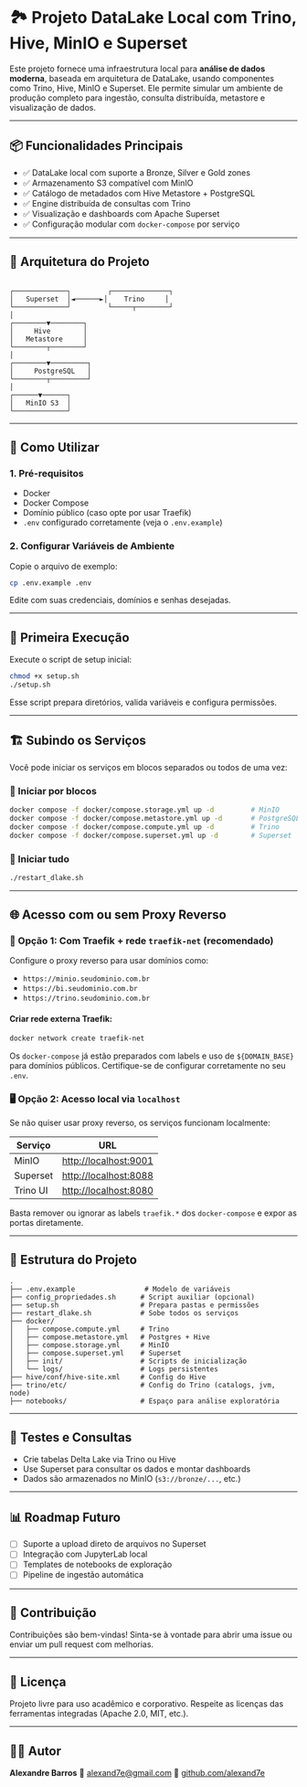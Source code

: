 # 🏞️ Projeto DataLake Local com Trino, Hive, MinIO e Superset

Este projeto fornece uma infraestrutura local para **análise de dados moderna**, baseada em arquitetura de DataLake, usando componentes como Trino, Hive, MinIO e Superset. Ele permite simular um ambiente de produção completo para ingestão, consulta distribuída, metastore e visualização de dados.

---

## 📦 Funcionalidades Principais

- ✅ DataLake local com suporte a Bronze, Silver e Gold zones
- ✅ Armazenamento S3 compatível com MinIO
- ✅ Catálogo de metadados com Hive Metastore + PostgreSQL
- ✅ Engine distribuída de consultas com Trino
- ✅ Visualização e dashboards com Apache Superset
- ✅ Configuração modular com `docker-compose` por serviço

---

## 🧱 Arquitetura do Projeto

```

┌─────────────┐         ┌──────────────┐
│   Superset  │◄──────►│    Trino     │
└─────────────┘         └─────┬────────┘
│
┌────────▼────────┐
│     Hive        │
│   Metastore     │
└────────┬────────┘
│
┌────────▼─────────┐
│     PostgreSQL   │
└────────┬─────────┘
│
┌──────▼──────┐
│   MinIO S3  │
└─────────────┘

````

---

## 🚀 Como Utilizar

### 1. Pré-requisitos

- Docker
- Docker Compose
- Domínio público (caso opte por usar Traefik)
- `.env` configurado corretamente (veja o `.env.example`)

### 2. Configurar Variáveis de Ambiente

Copie o arquivo de exemplo:

```bash
cp .env.example .env
````

Edite com suas credenciais, domínios e senhas desejadas.

---

## 🧰 Primeira Execução

Execute o script de setup inicial:

```bash
chmod +x setup.sh
./setup.sh
```

Esse script prepara diretórios, valida variáveis e configura permissões.

---

## 🏗️ Subindo os Serviços

Você pode iniciar os serviços em blocos separados ou todos de uma vez:

### 🔹 Iniciar por blocos

```bash
docker compose -f docker/compose.storage.yml up -d         # MinIO
docker compose -f docker/compose.metastore.yml up -d       # PostgreSQL + Hive
docker compose -f docker/compose.compute.yml up -d         # Trino
docker compose -f docker/compose.superset.yml up -d        # Superset
```

### 🔹 Iniciar tudo

```bash
./restart_dlake.sh
```

---

## 🌐 Acesso com ou sem Proxy Reverso

### 🔁 Opção 1: Com Traefik + rede `traefik-net` (recomendado)

Configure o proxy reverso para usar domínios como:

* `https://minio.seudominio.com.br`
* `https://bi.seudominio.com.br`
* `https://trino.seudominio.com.br`

#### Criar rede externa Traefik:

```bash
docker network create traefik-net
```

Os `docker-compose` já estão preparados com labels e uso de `${DOMAIN_BASE}` para domínios públicos. Certifique-se de configurar corretamente no seu `.env`.

### 🖥️ Opção 2: Acesso local via `localhost`

Se não quiser usar proxy reverso, os serviços funcionam localmente:

| Serviço  | URL                                            |
| -------- | ---------------------------------------------- |
| MinIO    | [http://localhost:9001](http://localhost:9001) |
| Superset | [http://localhost:8088](http://localhost:8088) |
| Trino UI | [http://localhost:8080](http://localhost:8080) |

Basta remover ou ignorar as labels `traefik.*` dos `docker-compose` e expor as portas diretamente.

---

## 📁 Estrutura do Projeto

```
.
├── .env.example                 # Modelo de variáveis
├── config_propriedades.sh      # Script auxiliar (opcional)
├── setup.sh                    # Prepara pastas e permissões
├── restart_dlake.sh            # Sobe todos os serviços
├── docker/
│   ├── compose.compute.yml     # Trino
│   ├── compose.metastore.yml   # Postgres + Hive
│   ├── compose.storage.yml     # MinIO
│   ├── compose.superset.yml    # Superset
│   ├── init/                   # Scripts de inicialização
│   └── logs/                   # Logs persistentes
├── hive/conf/hive-site.xml     # Config do Hive
├── trino/etc/                  # Config do Trino (catalogs, jvm, node)
├── notebooks/                  # Espaço para análise exploratória
```

---

## 🧪 Testes e Consultas

* Crie tabelas Delta Lake via Trino ou Hive
* Use Superset para consultar os dados e montar dashboards
* Dados são armazenados no MinIO (`s3://bronze/...`, etc.)

---

## 📊 Roadmap Futuro

* [ ] Suporte a upload direto de arquivos no Superset
* [ ] Integração com JupyterLab local
* [ ] Templates de notebooks de exploração
* [ ] Pipeline de ingestão automática

---

## 🤝 Contribuição

Contribuições são bem-vindas! Sinta-se à vontade para abrir uma issue ou enviar um pull request com melhorias.

---

## 📜 Licença

Projeto livre para uso acadêmico e corporativo. Respeite as licenças das ferramentas integradas (Apache 2.0, MIT, etc.).

---

## 👨‍💻 Autor

**Alexandre Barros**
📧 [alexand7e@gmail.com](mailto:alexand7e@gmail.com)
🔗 [github.com/alexand7e](https://github.com/alexand7e)

